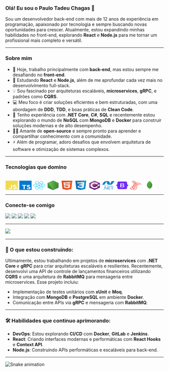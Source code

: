 ### Olá! Eu sou o Paulo Tadeu Chagas 👋

Sou um desenvolvedor back-end com mais de 12 anos de experiência em programação, apaixonado por tecnologia e sempre buscando novas oportunidades para crescer. Atualmente, estou expandindo minhas habilidades no front-end, explorando **React** e **Node.js** para me tornar um profissional mais completo e versátil.

---

### Sobre mim

- 🔭 Hoje, trabalho principalmente com **back-end**, mas estou sempre me desafiando no **front-end**.
- 🌱 Estudando **React** e **Node.js**, além de me aprofundar cada vez mais no desenvolvimento full-stack.
- 💡 Sou fascinado por arquiteturas escaláveis, **microservices**, **gRPC**, e padrões como **CQRS**.
- 💻 Meu foco é criar soluções eficientes e bem estruturadas, com uma abordagem de **DDD**, **TDD**, e boas práticas de **Clean Code**.
- 🚀 Tenho experiência com **.NET Core**, **C#**, **SQL** e recentemente estou explorando o mundo de **NoSQL** com **MongoDB** e **Docker** para construir soluções modernas e de alto desempenho.
- 👨‍💻 Amante de **open-source** e sempre pronto para aprender e compartilhar conhecimento com a comunidade.
- ⚡ Além de programar, adoro desafios que envolvem arquitetura de software e otimização de sistemas complexos.

---

### Tecnologias que domino

<div style="display: inline_block"><br>
  <img align="center" alt="Paulo-Js" height="30" width="40" src="https://raw.githubusercontent.com/devicons/devicon/master/icons/javascript/javascript-plain.svg">
  <img align="center" alt="Paulo-Ts" height="30" width="40" src="https://raw.githubusercontent.com/devicons/devicon/master/icons/typescript/typescript-plain.svg">
  <img align="center" alt="Paulo-React" height="30" width="40" src="https://raw.githubusercontent.com/devicons/devicon/master/icons/react/react-original.svg">
  <img align="center" alt="Paulo-Node" height="30" width="40" src="https://raw.githubusercontent.com/devicons/devicon/master/icons/nodejs/nodejs-original.svg">
  <img align="center" alt="Paulo-HTML" height="30" width="40" src="https://raw.githubusercontent.com/devicons/devicon/master/icons/html5/html5-original.svg">
  <img align="center" alt="Paulo-CSS" height="30" width="40" src="https://raw.githubusercontent.com/devicons/devicon/master/icons/css3/css3-original.svg">  
  <img align="center" alt="Paulo-Csharp" height="30" width="40" src="https://raw.githubusercontent.com/devicons/devicon/master/icons/csharp/csharp-original.svg">
  <img align="center" alt="Paulo-DotNet" height="30" width="40" src="https://raw.githubusercontent.com/devicons/devicon/master/icons/dot-net/dot-net-plain-wordmark.svg">
  <img align="center" alt="Paulo-Bootstrap" height="30" width="40" src="https://raw.githubusercontent.com/devicons/devicon/master/icons/bootstrap/bootstrap-plain.svg">
  <img align="center" alt="Paulo-SQLServer" height="30" width="40" src="https://raw.githubusercontent.com/devicons/devicon/master/icons/microsoftsqlserver/microsoftsqlserver-plain.svg">
  <img align="center" alt="Paulo-MongoDB" height="30" width="40" src="https://raw.githubusercontent.com/devicons/devicon/master/icons/mongodb/mongodb-original.svg">
  
</div>

---

### Conecte-se comigo

<div> 
  <a href="https://instagram.com/paulochagas_oficial" target="_blank"><img src="https://img.shields.io/badge/-Instagram-%23E4405F?style=for-the-badge&logo=instagram&logoColor=white" target="_blank"></a>  
  <a href="https://www.twitch.tv/opaulochagas" target="_blank"><img src="https://img.shields.io/badge/Twitch-9146FF?style=for-the-badge&logo=twitch&logoColor=white" target="_blank"></a>
  <a href="https://discord.com/" target="_blank"><img src="https://img.shields.io/badge/Discord-7289DA?style=for-the-badge&logo=discord&logoColor=white" target="_blank"></a> 
  <a href="mailto:pmanu.chagas@gmail.com"><img src="https://img.shields.io/badge/-Gmail-%23333?style=for-the-badge&logo=gmail&logoColor=white" target="_blank"></a>
  <a href="https://www.linkedin.com/in/paulotadeuchagas" target="_blank"><img src="https://img.shields.io/badge/-LinkedIn-%230077B5?style=for-the-badge&logo=linkedin&logoColor=white" target="_blank"></a>  
</div>

---

<div>
   <img height="180em" src="https://github-readme-stats.vercel.app/api?username=opaulochagas&show_icons=true&theme=radical"/>
</div>

---

### 🚀 O que estou construindo:

Ultimamente, estou trabalhando em projetos de **microservices** com **.NET Core** e **gRPC** para criar arquiteturas escaláveis e resilientes. Recentemente, desenvolvi uma API de controle de lançamentos financeiros utilizando **CQRS** e uma arquitetura de **RabbitMQ** para mensageria entre microservices. Esse projeto incluiu:

- Implementação de testes unitários com **xUnit** e **Moq**.
- Integração com **MongoDB** e **PostgreSQL** em ambiente **Docker**.
- Comunicação entre APIs via **gRPC** e mensageria com **RabbitMQ**.

---

### 🛠️ Habilidades que continuo aprimorando:

- **DevOps**: Estou explorando **CI/CD** com **Docker**, **GitLab** e **Jenkins**.
- **React**: Criando interfaces modernas e performáticas com **React Hooks** e **Context API**.
- **Node.js**: Construindo APIs performáticas e escaláveis para back-end.

---

![Snake animation](https://github.com/opaulochagas/opaulochagas/blob/output/github-contribution-grid-snake.svg)
